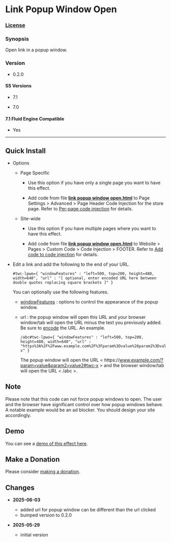 # Link Popup Window Open

### [License][1]

### Synopsis

Open link in a popup window.

### Version

  * 0.2.0

#### SS Versions

  * 7.1
  
  * 7.0

#### 7.1 Fluid Engine Compatible

  * Yes

---

## Quick Install

* Options

  * Page Specific
  
    * Use this option if you have only a single page you want to have this
      effect.
      
    * Add code from file **[link popup window open.html][2]** to
      Page Settings > Advanced > Page Header Code Injection for the store page.
      Refer to [Per-page code injection][3] for details.
      
  * Site-wide
  
    * Use this option if you have multiple pages where you want to have this
      effect.
      
    * Add code from file **[link popup window open.html][2]** to Website >
      Pages > Custom Code > Code Injection > FOOTER. Refer to [Add code to
      code injection][4] for details.

* Edit a link and add the following to the end of your URL.

  ```url
  #twc-lpwo={ "windowFeatures" : "left=500, top=200, height=480, width=640", "url" : "[ optional, enter encoded URL here between double quotes replacing square brackets ]" }
  ```
  
  You can optionally use the following features.
  
    * [windowFeatures][5] : options to control the appearance of the popup
      window.
    
    * url : the popup window will open this URL and your browser window/tab will
      open the URL minus the text you previously added. Be sure to [encode][6]
      the URL. An example.
      
      ```url
      /abc#twc-lpwo={ "windowFeatures" : "left=500, top=200, height=480, width=640", "url" : "https%3A%2F%2Fwww.example.com%2F%3Fparam%3Dvalue%26param2%3Dvalue2%23twc-x" }
      ```
      
      The popup window will open the URL
      < https&#58;//www.example.com/?param=value&param2=value2#twc-x >
      and the browser window/tab will open the URL < /abc >.

## Note

Please note that this code can not force popup windows to open. The user and the
browser have significant control over how popup windows behave. A notable
example would be an ad blocker. You should design your site accordingly.

## Demo

You can see a [demo of this effect here][7].

## Make a Donation

Please consider [making a donation][8].

## Changes

* **2025-06-03**

  * added url for popup window can be different than the url clicked
  * bumped version to 0.2.0
  
* **2025-05-29**

  * initial version

[1]: https://github.com/tomsWebConsulting/twcsl/blob/main/LICENSE.txt#L1
[2]: link%20popup%20window%20open.html#L1
[3]: https://support.squarespace.com/hc/en-us/articles/205815908-Using-code-injection#toc-per-page-code-injection
[4]: https://support.squarespace.com/hc/en-us/articles/205815908-Using-code-injection#toc-add-code-to-code-injection
[5]: https://developer.mozilla.org/en-US/docs/Web/API/Window/open#windowfeatures
[6]: https://www.urlencoder.org/
[7]: https://toms-web-consulting-demos.squarespace.com/link-popup-window-open?password=twcdemos
[8]: https://github.com/tomsWebConsulting/twcsl#make-a-donation
